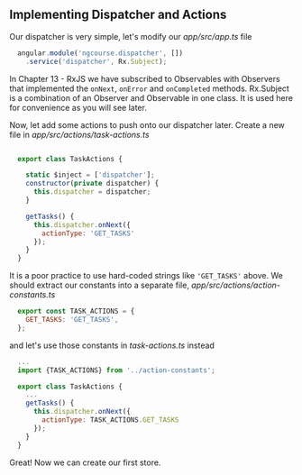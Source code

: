## Implementing Dispatcher and Actions

Our dispatcher is very simple, let's modify our *app/src/app.ts* file

```javascript
  angular.module('ngcourse.dispatcher', [])
    .service('dispatcher', Rx.Subject);
```

In Chapter 13 - RxJS we have subscribed to Observables with Observers that implemented the `onNext`, `onError` and `onCompleted` methods. Rx.Subject is a combination of an Observer and Observable in one class. It is used here for convenience as you will see later.

Now, let add some actions to push onto our dispatcher later. Create a new file in *app/src/actions/task-actions.ts*

```javascript

  export class TaskActions {

    static $inject = ['dispatcher'];
    constructor(private dispatcher) {
      this.dispatcher = dispatcher;
    }

    getTasks() {
      this.dispatcher.onNext({
        actionType: 'GET_TASKS'
      });
    }
  }
```

It is a poor practice to use hard-coded strings like `'GET_TASKS'` above. We should extract our constants into a separate file, *app/src/actions/action-constants.ts*

```javascript
  export const TASK_ACTIONS = {
    GET_TASKS: 'GET_TASKS',
  };
```

and let's use those constants in *task-actions.ts* instead

``` javascript
  ...
  import {TASK_ACTIONS} from '../action-constants';

  export class TaskActions {
    ...
    getTasks() {
      this.dispatcher.onNext({
        actionType: TASK_ACTIONS.GET_TASKS
      });
    }
  }

```

Great! Now we can create our first store.
